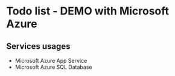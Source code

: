# Todo list - DEMO with Microsoft Azure

## Services usages
- Microsoft Azure App Service
- Microsoft Azure SQL Database
